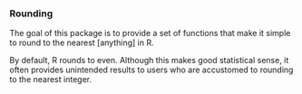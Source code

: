 ### Rounding
The goal of this package is to provide a set of functions that make it simple to round to the nearest [anything] in R.

By default, R rounds to even. Although this makes good statistical sense, it often provides unintended results to users who are accustomed to rounding to the nearest integer.
